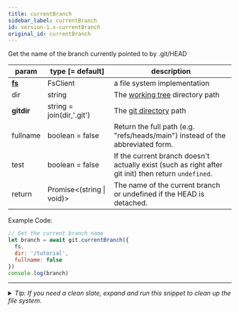 ```yaml
---
title: currentBranch
sidebar_label: currentBranch
id: version-1.x-currentBranch
original_id: currentBranch
---
```


Get the name of the branch currently pointed to by .git/HEAD

| param          | type [= default]                | description                                                                                          |
| -------------- | ------------------------------- | ---------------------------------------------------------------------------------------------------- |
| [**fs**](./fs) | FsClient                        | a file system implementation                                                                         |
| dir            | string                          | The [working tree](dir-vs-gitdir.md) directory path                                                  |
| **gitdir**     | string = join(dir,'.git')       | The [git directory](dir-vs-gitdir.md) path                                                           |
| fullname       | boolean = false                 | Return the full path (e.g. "refs/heads/main") instead of the abbreviated form.                       |
| test           | boolean = false                 | If the current branch doesn't actually exist (such as right after git init) then return `undefined`. |
| return         | Promise\<(string &#124; void)\> | The name of the current branch or undefined if the HEAD is detached.                                 |

Example Code:

```js live
// Get the current branch name
let branch = await git.currentBranch({
  fs,
  dir: '/tutorial',
  fullname: false
})
console.log(branch)
```


---

<details>
<summary><i>Tip: If you need a clean slate, expand and run this snippet to clean up the file system.</i></summary>

```js live
window.fs = new LightningFS('fs', { wipe: true })
window.pfs = window.fs.promises
console.log('done')
```
</details>

<script>
(function rewriteEditLink() {
  const el = document.querySelector('a.edit-page-link.button');
  if (el) {
    el.href = 'https://github.com/isomorphic-git/isomorphic-git/edit/main/src/api/currentBranch.js';
  }
})();
</script>